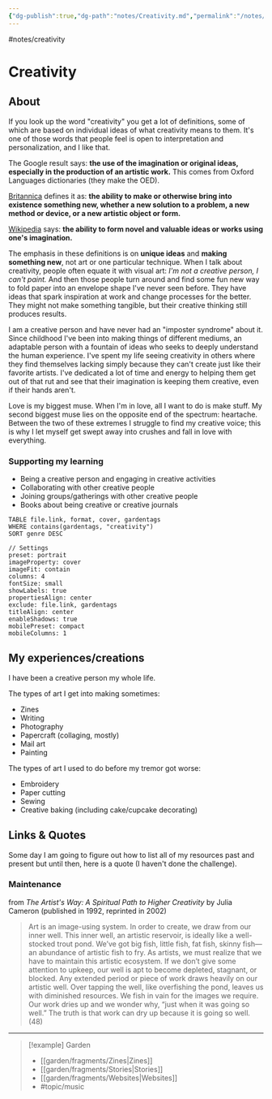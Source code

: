 ```yaml
---
{"dg-publish":true,"dg-path":"notes/Creativity.md","permalink":"/notes/creativity/","created":"2025-02-20T22:13:31.996-05:00","updated":"2025-06-25T21:29:00.750-04:00"}
---
```


#notes/creativity
# Creativity 
## About
If you look up the word "creativity" you get a lot of definitions, some of which are based on individual ideas of what creativity means to them. It's one of those words that people feel is open to interpretation and personalization, and I like that.

The Google result says: **the use of the imagination or original ideas, especially in the production of an artistic work.** This comes from Oxford Languages dictionaries (they make the OED).

[Britannica](https://www.britannica.com/topic/creativity) defines it as: **the ability to make or otherwise bring into existence something new, whether a new solution to a problem, a new method or device, or a new artistic object or form.**

[Wikipedia](https://en.wikipedia.org/wiki/Creativity) says: **the ability to form novel and valuable ideas or works using one's imagination.**

The emphasis in these definitions is on **unique ideas** and **making something new**, not art or one particular technique. When I talk about creativity, people often equate it with visual art: *I'm not a creative person, I can't paint.* And then those people turn around and find some fun new way to fold paper into an envelope shape I've never seen before. They have ideas that spark inspiration at work and change processes for the better. They might not make something tangible, but their creative thinking still produces results.

I am a creative person and have never had an "imposter syndrome" about it. Since childhood I've been into making things of different mediums, an adaptable person with a fountain of ideas who seeks to deeply understand the human experience. I've spent my life seeing creativity in others where they find themselves lacking simply because they can't create just like their favorite artists. I've dedicated a lot of time and energy to helping them get out of that rut and see that their imagination is keeping them creative, even if their hands aren't.

Love is my biggest muse. When I'm in love, all I want to do is make stuff. My second biggest muse lies on the opposite end of the spectrum: heartache. Between the two of these extremes I struggle to find my creative voice; this is why I let myself get swept away into crushes and fall in love with everything. 
### Supporting my learning
- Being a creative person and engaging in creative activities
- Collaborating with other creative people
- Joining groups/gatherings with other creative people 
- Books about being creative or creative journals

<!-- QueryToSerialize: LIST WHERE WHERE contains(gardentags, "creativity") SORT file.name ASC -->

```datacards
TABLE file.link, format, cover, gardentags 
WHERE contains(gardentags, "creativity")
SORT genre DESC

// Settings
preset: portrait
imageProperty: cover
imageFit: contain
columns: 4
fontSize: small
showLabels: true
propertiesAlign: center
exclude: file.link, gardentags
titleAlign: center
enableShadows: true
mobilePreset: compact
mobileColumns: 1
```
## My experiences/creations
I have been a creative person my whole life.

The types of art I get into making sometimes:
* Zines
* Writing
* Photography
* Papercraft (collaging, mostly)
* Mail art
* Painting

The types of art I used to do before my tremor got worse:
* Embroidery
* Paper cutting
* Sewing
* Creative baking (including cake/cupcake decorating)
## Links & Quotes
Some day I am going to figure out how to list all of my resources past and present but until then, here is a quote (I haven't done the challenge).
### Maintenance 
from *The Artist's Way: A Spiritual Path to Higher Creativity* by Julia Cameron (published in 1992, reprinted in 2002)

> Art is an image-using system. In order to create, we draw from our inner well. This inner well, an artistic reservoir, is ideally like a well-stocked trout pond. We’ve got big fish, little fish, fat fish, skinny fish—an abundance of artistic fish to fry. As artists, we must realize that we have to maintain this artistic ecosystem. If we don’t give some attention to upkeep, our well is apt to become depleted, stagnant, or blocked. Any extended period or piece of work draws heavily on our artistic well. Over tapping the well, like overfishing the pond, leaves us with diminished resources. We fish in vain for the images we require. Our work dries up and we wonder why, “just when it was going so well.” The truth is that work can dry up because it is going so well.  (48)
---



> [!example] Garden
> - [[garden/fragments/Zines\|Zines]]
> - [[garden/fragments/Stories\|Stories]]
> - [[garden/fragments/Websites\|Websites]]
> - #topic/music

